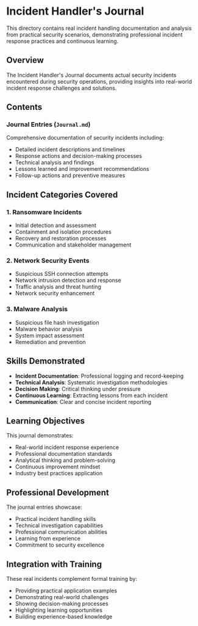 # Incident Handler's Journal

This directory contains real incident handling documentation and analysis from practical security scenarios, demonstrating professional incident response practices and continuous learning.

## Overview

The Incident Handler's Journal documents actual security incidents encountered during security operations, providing insights into real-world incident response challenges and solutions.

## Contents

### Journal Entries (`Journal.md`)
Comprehensive documentation of security incidents including:
- Detailed incident descriptions and timelines
- Response actions and decision-making processes
- Technical analysis and findings
- Lessons learned and improvement recommendations
- Follow-up actions and preventive measures

## Incident Categories Covered

### 1. Ransomware Incidents
- Initial detection and assessment
- Containment and isolation procedures
- Recovery and restoration processes
- Communication and stakeholder management

### 2. Network Security Events
- Suspicious SSH connection attempts
- Network intrusion detection and response
- Traffic analysis and threat hunting
- Network security enhancement

### 3. Malware Analysis
- Suspicious file hash investigation
- Malware behavior analysis
- System impact assessment
- Remediation and prevention

## Skills Demonstrated

- **Incident Documentation**: Professional logging and record-keeping
- **Technical Analysis**: Systematic investigation methodologies
- **Decision Making**: Critical thinking under pressure
- **Continuous Learning**: Extracting lessons from each incident
- **Communication**: Clear and concise incident reporting

## Learning Objectives

This journal demonstrates:
- Real-world incident response experience
- Professional documentation standards
- Analytical thinking and problem-solving
- Continuous improvement mindset
- Industry best practices application

## Professional Development

The journal entries showcase:
- Practical incident handling skills
- Technical investigation capabilities
- Professional communication abilities
- Learning from experience
- Commitment to security excellence

## Integration with Training

These real incidents complement formal training by:
- Providing practical application examples
- Demonstrating real-world challenges
- Showing decision-making processes
- Highlighting learning opportunities
- Building experience-based knowledge